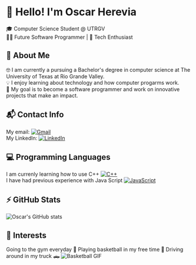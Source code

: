 # 👋 Hello! I'm Oscar Herevia
🎓 Computer Science Student @ UTRGV <br>
👨‍💻 Future Software Programmer | 🚀 Tech Enthusiast
## 🧠 About Me
🤓 I am currently a pursuing a Bachelor's degree in computer science at The University of Texas at Rio Grande Valley. <br>
💡 I enjoy learning about technology and how computer progarms work. <br>
🎯 My goal is to become a software programmer and work on innovative projects that make an impact. <br>
## 📬 Contact Info
My email: [![Gmail](https://img.shields.io/badge/Gmail-D14836?logo=gmail&logoColor=white)](mailto:oaherevia@gmail.com) <br>
My LinkedIn: [![LinkedIn](https://custom-icon-badges.demolab.com/badge/LinkedIn-0A66C2?logo=linkedin-white&logoColor=fff)](https://www.linkedin.com/in/oscar-herevia-658015384/)
## 💻 Programming Languages
I am currenly learning how to use C++ [![C++](https://img.shields.io/badge/C++-%2300599C.svg?logo=c%2B%2B&logoColor=white)](#) <br>
I have had previous experience with Java Script [![JavaScript](https://img.shields.io/badge/JavaScript-F7DF1E?logo=javascript&logoColor=000)](#)
## ⚡ GitHub Stats
![Oscar's GitHub stats](https://github-readme-stats.vercel.app/api?username=Oscarrr23&show_icons=true&theme=tokyonight) <br>
## 🧩 Interests
Going to the gym everyday 💪
Playing basketball in my free time 🏀
Driving around in my truck 🛻
![Basketball GIF](https://media.giphy.com/media/26FPCXdkvDbKBbgOI/giphy.gif)



